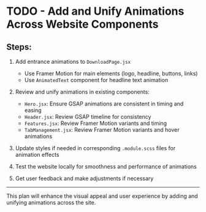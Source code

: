 # TODO - Add and Unify Animations Across Website Components

## Steps:

1. Add entrance animations to `DownloadPage.jsx`
   - Use Framer Motion for main elements (logo, headline, buttons, links)
   - Use `AnimatedText` component for headline text animation

2. Review and unify animations in existing components:
   - `Hero.jsx`: Ensure GSAP animations are consistent in timing and easing
   - `Header.jsx`: Review GSAP timeline for consistency
   - `Features.jsx`: Review Framer Motion variants and timing
   - `TabManagement.jsx`: Review Framer Motion variants and hover animations

3. Update styles if needed in corresponding `.module.scss` files for animation effects

4. Test the website locally for smoothness and performance of animations

5. Get user feedback and make adjustments if necessary

---

This plan will enhance the visual appeal and user experience by adding and unifying animations across the site.
